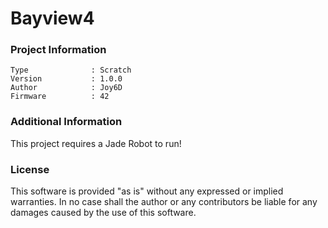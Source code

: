 Bayview4
================



### Project Information
```
Type              : Scratch
Version           : 1.0.0
Author            : Joy6D
Firmware          : 42
```

### Additional Information
This project requires a Jade Robot to run!

### License
This software is provided "as is" without any expressed or implied warranties.  In no case shall the author or any contributors be liable for any damages caused by the use of this software.

